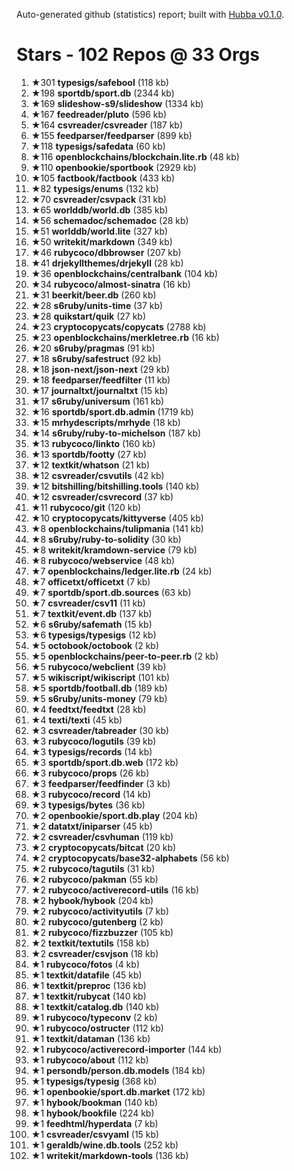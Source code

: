 Auto-generated github (statistics) report;
built with [Hubba v0.1.0](https://github.com/rubycoco/git/tree/master/hubba-reports).


# Stars - 102 Repos @ 33 Orgs

1. ★301 **typesigs/safebool** (118 kb)
2. ★198 **sportdb/sport.db** (2344 kb)
3. ★169 **slideshow-s9/slideshow** (1334 kb)
4. ★167 **feedreader/pluto** (596 kb)
5. ★164 **csvreader/csvreader** (187 kb)
6. ★155 **feedparser/feedparser** (899 kb)
7. ★118 **typesigs/safedata** (60 kb)
8. ★116 **openblockchains/blockchain.lite.rb** (48 kb)
9. ★110 **openbookie/sportbook** (2929 kb)
10. ★105 **factbook/factbook** (433 kb)
11. ★82 **typesigs/enums** (132 kb)
12. ★70 **csvreader/csvpack** (31 kb)
13. ★65 **worlddb/world.db** (385 kb)
14. ★56 **schemadoc/schemadoc** (28 kb)
15. ★51 **worlddb/world.lite** (327 kb)
16. ★50 **writekit/markdown** (349 kb)
17. ★46 **rubycoco/dbbrowser** (207 kb)
18. ★41 **drjekyllthemes/drjekyll** (28 kb)
19. ★36 **openblockchains/centralbank** (104 kb)
20. ★34 **rubycoco/almost-sinatra** (16 kb)
21. ★31 **beerkit/beer.db** (260 kb)
22. ★28 **s6ruby/units-time** (37 kb)
23. ★28 **quikstart/quik** (27 kb)
24. ★23 **cryptocopycats/copycats** (2788 kb)
25. ★23 **openblockchains/merkletree.rb** (16 kb)
26. ★20 **s6ruby/pragmas** (91 kb)
27. ★18 **s6ruby/safestruct** (92 kb)
28. ★18 **json-next/json-next** (29 kb)
29. ★18 **feedparser/feedfilter** (11 kb)
30. ★17 **journaltxt/journaltxt** (15 kb)
31. ★17 **s6ruby/universum** (161 kb)
32. ★16 **sportdb/sport.db.admin** (1719 kb)
33. ★15 **mrhydescripts/mrhyde** (18 kb)
34. ★14 **s6ruby/ruby-to-michelson** (187 kb)
35. ★13 **rubycoco/linkto** (160 kb)
36. ★13 **sportdb/footty** (27 kb)
37. ★12 **textkit/whatson** (21 kb)
38. ★12 **csvreader/csvutils** (42 kb)
39. ★12 **bitshilling/bitshilling.tools** (140 kb)
40. ★12 **csvreader/csvrecord** (37 kb)
41. ★11 **rubycoco/git** (120 kb)
42. ★10 **cryptocopycats/kittyverse** (405 kb)
43. ★8 **openblockchains/tulipmania** (141 kb)
44. ★8 **s6ruby/ruby-to-solidity** (30 kb)
45. ★8 **writekit/kramdown-service** (79 kb)
46. ★8 **rubycoco/webservice** (48 kb)
47. ★7 **openblockchains/ledger.lite.rb** (24 kb)
48. ★7 **officetxt/officetxt** (7 kb)
49. ★7 **sportdb/sport.db.sources** (63 kb)
50. ★7 **csvreader/csv11** (11 kb)
51. ★7 **textkit/event.db** (137 kb)
52. ★6 **s6ruby/safemath** (15 kb)
53. ★6 **typesigs/typesigs** (12 kb)
54. ★5 **octobook/octobook** (2 kb)
55. ★5 **openblockchains/peer-to-peer.rb** (2 kb)
56. ★5 **rubycoco/webclient** (39 kb)
57. ★5 **wikiscript/wikiscript** (101 kb)
58. ★5 **sportdb/football.db** (189 kb)
59. ★5 **s6ruby/units-money** (79 kb)
60. ★4 **feedtxt/feedtxt** (28 kb)
61. ★4 **texti/texti** (45 kb)
62. ★3 **csvreader/tabreader** (30 kb)
63. ★3 **rubycoco/logutils** (39 kb)
64. ★3 **typesigs/records** (14 kb)
65. ★3 **sportdb/sport.db.web** (172 kb)
66. ★3 **rubycoco/props** (26 kb)
67. ★3 **feedparser/feedfinder** (3 kb)
68. ★3 **rubycoco/record** (14 kb)
69. ★3 **typesigs/bytes** (36 kb)
70. ★2 **openbookie/sport.db.play** (204 kb)
71. ★2 **datatxt/iniparser** (45 kb)
72. ★2 **csvreader/csvhuman** (119 kb)
73. ★2 **cryptocopycats/bitcat** (20 kb)
74. ★2 **cryptocopycats/base32-alphabets** (56 kb)
75. ★2 **rubycoco/tagutils** (31 kb)
76. ★2 **rubycoco/pakman** (55 kb)
77. ★2 **rubycoco/activerecord-utils** (16 kb)
78. ★2 **hybook/hybook** (204 kb)
79. ★2 **rubycoco/activityutils** (7 kb)
80. ★2 **rubycoco/gutenberg** (2 kb)
81. ★2 **rubycoco/fizzbuzzer** (105 kb)
82. ★2 **textkit/textutils** (158 kb)
83. ★2 **csvreader/csvjson** (18 kb)
84. ★1 **rubycoco/fotos** (4 kb)
85. ★1 **textkit/datafile** (45 kb)
86. ★1 **textkit/preproc** (136 kb)
87. ★1 **textkit/rubycat** (140 kb)
88. ★1 **textkit/catalog.db** (140 kb)
89. ★1 **rubycoco/typeconv** (2 kb)
90. ★1 **rubycoco/ostructer** (112 kb)
91. ★1 **textkit/dataman** (136 kb)
92. ★1 **rubycoco/activerecord-importer** (144 kb)
93. ★1 **rubycoco/about** (112 kb)
94. ★1 **persondb/person.db.models** (184 kb)
95. ★1 **typesigs/typesig** (368 kb)
96. ★1 **openbookie/sport.db.market** (172 kb)
97. ★1 **hybook/bookman** (140 kb)
98. ★1 **hybook/bookfile** (224 kb)
99. ★1 **feedhtml/hyperdata** (7 kb)
100. ★1 **csvreader/csvyaml** (15 kb)
101. ★1 **geraldb/wine.db.tools** (252 kb)
102. ★1 **writekit/markdown-tools** (136 kb)
<!-- break -->


